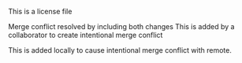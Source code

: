 This is a license file



Merge conflict resolved by including both changes
This is added by a collaborator to create intentional merge conflict

This is added locally to cause intentional merge conflict with remote.
